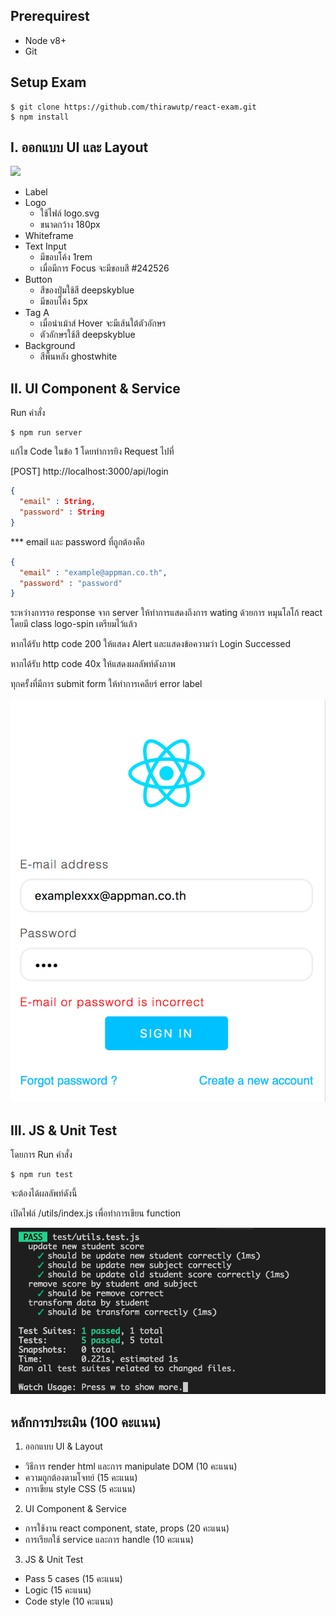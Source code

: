 ## Prerequirest

- Node v8+
- Git

## Setup Exam

```
$ git clone https://github.com/thirawutp/react-exam.git
$ npm install
```

## I.  ออกแบบ UI และ Layout

![](screenshots/ui-layout.gif)

- Label
- Logo
  -  ใช้ไฟล์ logo.svg
  - ขนาดกว้าง 180px
- Whiteframe
- Text Input
  - มีขอบโค้ง 1rem
  - เมื่อมีการ Focus จะมีขอบสี #242526
- Button
  - สีของปุ่มใช้สี deepskyblue
  - มีขอบโค้ง  5px
- Tag A
  - เมื่อนำเม้าส์ Hover จะมีเส้นใต้ตัวอักษร
  - ตัวอักษรใช้สี deepskyblue
- Background
  - สีพื้นหลัง ghostwhite    


## II. UI Component & Service

Run คำสั่ง 

```
$ npm run server
```

แก้ไข Code ในข้อ 1 โดยทำการยิง Request ไปที่

 [POST] http://localhost:3000/api/login 

```json
{
  "email" : String,
  "password" : String
}
```


*** email และ password ที่ถูกต้องคือ
```json
{
  "email" : "example@appman.co.th",
  "password" : "password"
}
```

ระหว่างการรอ response จาก server ให้ทำการแสดงถึงการ wating ด้วยการ หมุนโลโก้ react โดยมี class logo-spin เตรียมไว้แล้ว

หากได้รับ http code 200 ให้แสดง Alert และแสดงข้อความว่า Login Successed

หากได้รับ http code 40x ให้แสดงผลลัพท์ดังภาพ

ทุกครั้งที่มีการ submit form ให้ทำการเคลียร์ error label

![](screenshots/login-error.png)


## III. JS & Unit Test

โดยการ Run คำสั่ง

```
$ npm run test 
```

จะต้องได้ผลลัพท์ดังนี้ 

เปิดไฟล์ /utils/index.js เพื่อทำการเขียน function 

![](screenshots/pass-test.png)


## หลักการประเมิน (100 คะแนน)

1. ออกแบบ UI & Layout
- วิธีการ render html และการ manipulate DOM (10 คะแนน)
- ความถูกต้องตามโจทย์ (15 คะแนน)
- การเขียน style CSS (5 คะแนน)

2. UI Component & Service
- การใช้งาน react component, state, props (20 คะแนน)
- การเรียกใช้ service และการ handle (10 คะแนน)

3. JS & Unit Test
- Pass 5 cases (15 คะแนน)
- Logic (15 คะแนน)
- Code style (10 คะแนน)
